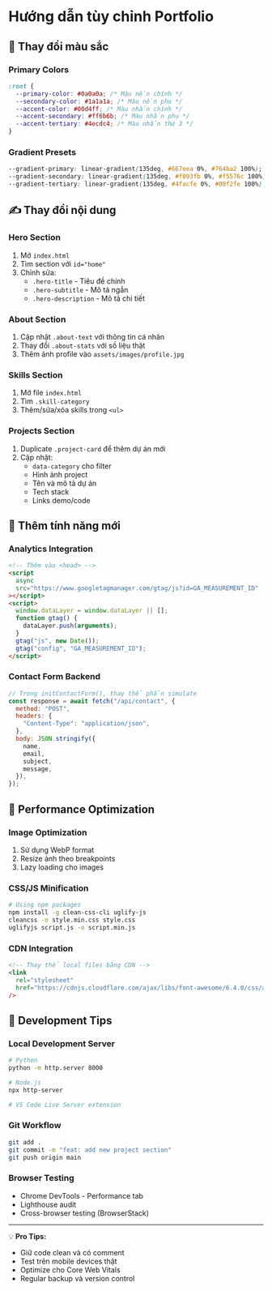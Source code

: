 # Hướng dẫn tùy chỉnh Portfolio

## 🎨 Thay đổi màu sắc

### Primary Colors

```css
:root {
  --primary-color: #0a0a0a; /* Màu nền chính */
  --secondary-color: #1a1a1a; /* Màu nền phụ */
  --accent-color: #00d4ff; /* Màu nhấn chính */
  --accent-secondary: #ff6b6b; /* Màu nhấn phụ */
  --accent-tertiary: #4ecdc4; /* Màu nhấn thứ 3 */
}
```

### Gradient Presets

```css
--gradient-primary: linear-gradient(135deg, #667eea 0%, #764ba2 100%);
--gradient-secondary: linear-gradient(135deg, #f093fb 0%, #f5576c 100%);
--gradient-tertiary: linear-gradient(135deg, #4facfe 0%, #00f2fe 100%);
```

## ✍️ Thay đổi nội dung

### Hero Section

1. Mở `index.html`
2. Tìm section với `id="home"`
3. Chỉnh sửa:
   - `.hero-title` - Tiêu đề chính
   - `.hero-subtitle` - Mô tả ngắn
   - `.hero-description` - Mô tả chi tiết

### About Section

1. Cập nhật `.about-text` với thông tin cá nhân
2. Thay đổi `.about-stats` với số liệu thật
3. Thêm ảnh profile vào `assets/images/profile.jpg`

### Skills Section

1. Mở file `index.html`
2. Tìm `.skill-category`
3. Thêm/sửa/xóa skills trong `<ul>`

### Projects Section

1. Duplicate `.project-card` để thêm dự án mới
2. Cập nhật:
   - `data-category` cho filter
   - Hình ảnh project
   - Tên và mô tả dự án
   - Tech stack
   - Links demo/code

## 📱 Thêm tính năng mới

### Analytics Integration

```html
<!-- Thêm vào <head> -->
<script
  async
  src="https://www.googletagmanager.com/gtag/js?id=GA_MEASUREMENT_ID"
></script>
<script>
  window.dataLayer = window.dataLayer || [];
  function gtag() {
    dataLayer.push(arguments);
  }
  gtag("js", new Date());
  gtag("config", "GA_MEASUREMENT_ID");
</script>
```

### Contact Form Backend

```javascript
// Trong initContactForm(), thay thế phần simulate
const response = await fetch("/api/contact", {
  method: "POST",
  headers: {
    "Content-Type": "application/json",
  },
  body: JSON.stringify({
    name,
    email,
    subject,
    message,
  }),
});
```

## 🚀 Performance Optimization

### Image Optimization

1. Sử dụng WebP format
2. Resize ảnh theo breakpoints
3. Lazy loading cho images

### CSS/JS Minification

```bash
# Using npm packages
npm install -g clean-css-cli uglify-js
cleancss -o style.min.css style.css
uglifyjs script.js -o script.min.js
```

### CDN Integration

```html
<!-- Thay thế local files bằng CDN -->
<link
  rel="stylesheet"
  href="https://cdnjs.cloudflare.com/ajax/libs/font-awesome/6.4.0/css/all.min.css"
/>
```

## 🔧 Development Tips

### Local Development Server

```bash
# Python
python -m http.server 8000

# Node.js
npx http-server

# VS Code Live Server extension
```

### Git Workflow

```bash
git add .
git commit -m "feat: add new project section"
git push origin main
```

### Browser Testing

- Chrome DevTools - Performance tab
- Lighthouse audit
- Cross-browser testing (BrowserStack)

---

💡 **Pro Tips:**

- Giữ code clean và có comment
- Test trên mobile devices thật
- Optimize cho Core Web Vitals
- Regular backup và version control
